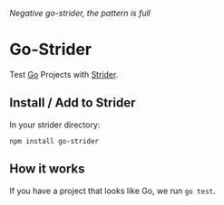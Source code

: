 *Negative go-strider, the pattern is full*

# Go-Strider

Test [Go](http://golang.org/) Projects with [Strider](https://github.com/Strider-CD/strider).


## Install / Add to Strider

In your strider directory:

    npm install go-strider

## How it works

If you have a project that looks like Go, we run `go test`.



